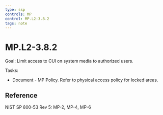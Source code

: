 ```yaml
---
type: ssp
controls: MP
control: MP.L2-3.8.2
tags: note
---
```


# MP.L2-3.8.2

Goal: Limit access to CUI on system media to authorized users.

Tasks:

- Document - MP Policy. Refer to physical access policy for locked areas.

## Reference

NIST SP 800-53 Rev 5: MP-2, MP-4, MP-6